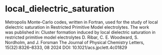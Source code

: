 # local_dielectric_saturation
Metropolis Monte-Carlo codes, written in Fortran, used for the study of local dielectric saturation in Restricted Primitive Model electrolytes. The work was published in:
Cluster formation induced by local dielectric saturation in restricted primitive model electrolytes
D. Ribar, C. E. Woodward, S. Nordholm, and J. Forsman
The Journal of Physical Chemistry Letters, 15(32):8326–8333, 08 2024
DOI: 10.1021/acs.jpclett.4c01829
